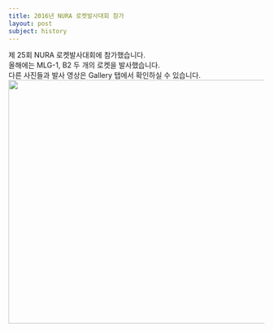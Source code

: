 ```yaml
---
title: 2016년 NURA 로켓발사대회 참가
layout: post
subject: history
---
```

제 25회 NURA 로켓발사대회에 참가했습니다.<br/>
올해에는 MLG-1, B2 두 개의 로켓을 발사했습니다.<br/>
다른 사진들과 발사 영상은 Gallery 탭에서 확인하실 수 있습니다.
<br/>
<img src="https://github.com/hsb6350/hanaro.github.io/blob/master/assets/acts/front.jpg?raw=true" width="720" height="480"/>
